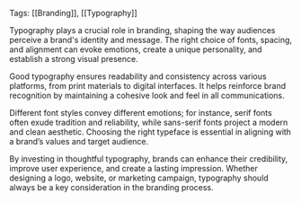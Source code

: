 

Tags: [[Branding]], [[Typography]]

Typography plays a crucial role in branding, shaping the way audiences perceive a brand's identity and message. The right choice of fonts, spacing, and alignment can evoke emotions, create a unique personality, and establish a strong visual presence.

Good typography ensures readability and consistency across various platforms, from print materials to digital interfaces. It helps reinforce brand recognition by maintaining a cohesive look and feel in all communications.

Different font styles convey different emotions; for instance, serif fonts often exude tradition and reliability, while sans-serif fonts project a modern and clean aesthetic. Choosing the right typeface is essential in aligning with a brand’s values and target audience.

By investing in thoughtful typography, brands can enhance their credibility, improve user experience, and create a lasting impression. Whether designing a logo, website, or marketing campaign, typography should always be a key consideration in the branding process.

